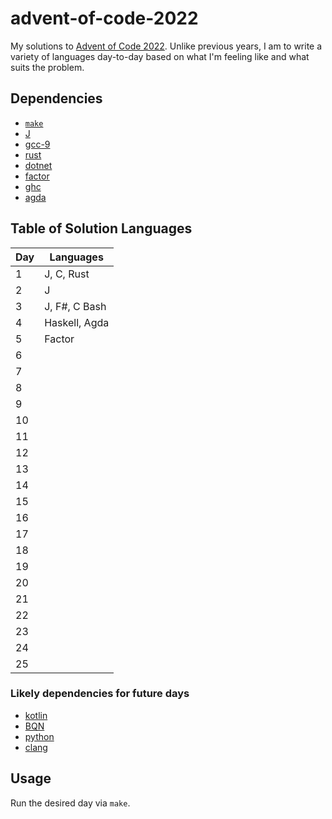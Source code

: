 # advent-of-code-2022

My solutions to [Advent of Code 2022](https://adventofcode.com/2022/).
Unlike previous years, I am to write a variety of languages day-to-day based on what I'm feeling like and what suits the problem.

## Dependencies

- [`make`](https://www.gnu.org/software/make/)
- [J](https://www.jsoftware.com)
- [gcc-9](https://gcc.gnu.org/)
- [rust](https://www.rust-lang.org/)
- [dotnet](https://dotnet.microsoft.com/en-us/)
- [factor](https://factorcode.org/)
- [ghc](https://www.haskell.org/ghcup/)
- [agda](https://wiki.portal.chalmers.se/agda/pmwiki.php)

## Table of Solution Languages

| Day | Languages     |
| --- | ------------- |
|   1 | J, C, Rust    |
|   2 | J             |
|   3 | J, F#, C Bash |
|   4 | Haskell, Agda |
|   5 | Factor        |
|   6 |               |
|   7 |               |
|   8 |               |
|   9 |               |
|  10 |               |
|  11 |               |
|  12 |               |
|  13 |               |
|  14 |               |
|  15 |               |
|  16 |               |
|  17 |               |
|  18 |               |
|  19 |               |
|  20 |               |
|  21 |               |
|  22 |               |
|  23 |               |
|  24 |               |
|  25 |               |


### Likely dependencies for future days

- [kotlin](https://kotlinlang.org/)
- [BQN](https://mlochbaum.github.io/BQN/)
- [python](https://www.python.org/)
- [clang](https://clang.llvm.org/)

## Usage

Run the desired day via `make`.
